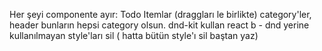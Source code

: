 Her şeyi componente ayır: Todo Itemlar (draggları le birlikte) category'ler, header bunların hepsi category olsun.
dnd-kit kullan react b - dnd yerine
kullanılmayan style'ları sil ( hatta bütün style'ı sil baştan yaz)
